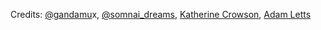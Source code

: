 Credits: [@gandamu](https://twitter.com/gandamu_ml)x, [@somnai_dreams](https://twitter.com/somnai_dreams), [Katherine Crowson](https://twitter.com/RiversHaveWings), [Adam Letts](https://twitter.com/gandamu_ml)